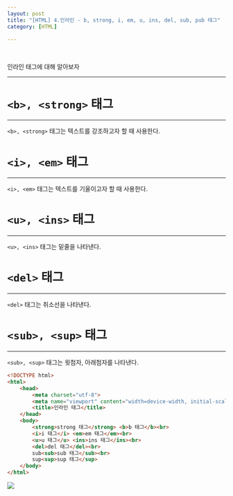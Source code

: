 ```yaml
---
layout: post
title: "[HTML] 4.인라인 - b, strong, i, em, u, ins, del, sub, pub 태그"
category: [HTML]

---
```

<br>

인라인 태그에 대해 알아보자
<!-- more -->
<hr>

    
# `<b>, <strong>` 태그
---
`<b>, <strong>` 태그는 텍스트를 강조하고자 할 때 사용한다.

# `<i>, <em>` 태그
---
`<i>, <em>` 태그는 텍스트를 기울이고자 할 때 사용한다.

# `<u>, <ins>` 태그
---
`<u>, <ins>` 태그는 밑줄을 나타낸다.

# `<del>` 태그
---
`<del>` 태그는 취소선을 나타낸다.

# `<sub>, <sup>` 태그
---
`<sub>, <sup>` 태그는 윗첨자, 아래첨자를 나타낸다.

```html
<!DOCTYPE html>
<html>
    <head>
        <meta charset="utf-8">
        <meta name="viewport" content="width=device-width, initial-scale=1.0">
        <title>인라인 태그</title>
    </head>
    <body>   
        <strong>strong 태그</strong> <b>b 태그</b><br>
        <i>i 태그</i> <em>em 태그</em><br>
        <u>u 태그</u> <ins>ins 태그</ins><br>
        <del>del 태그</del><br>
        sub<sub>sub 태그</sub><br>
        sup<sup>sup 태그</sup>
    </body>
</html>
```
<img src="https://sanggil1107.github.io//public/img/html/텍스트.PNG" >